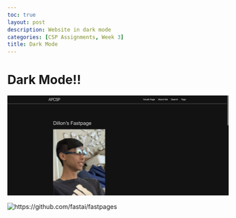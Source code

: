 ```yaml
---
toc: true
layout: post
description: Website in dark mode
categories: [CSP Assignments, Week 3]
title: Dark Mode
---
```


# Dark Mode!!

![DarkModeSS](images/dark-mode-screenshot.png)

![]({{site.baseurl}}/images/dark-mode-screenshot.png "https://github.com/fastai/fastpages")